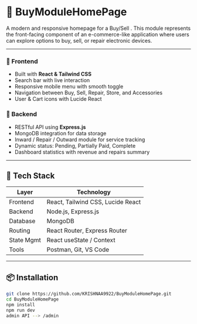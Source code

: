 # 📱 BuyModuleHomePage

A modern and responsive homepage for a Buy/Sell . This module represents the front-facing component of an e-commerce-like application where users can explore options to buy, sell, or repair electronic devices.

---

### 🔹 Frontend
- Built with **React & Tailwind CSS**
- Search bar with live interaction
- Responsive mobile menu with smooth toggle
- Navigation between Buy, Sell, Repair, Store, and Accessories
- User & Cart icons with Lucide React

### 🔹 Backend
- RESTful API using **Express.js**
- MongoDB integration for data storage
- Inward / Repair / Outward module for service tracking
- Dynamic status: Pending, Partially Paid, Complete
- Dashboard statistics with revenue and repairs summary
---

## 🔧 Tech Stack

| Layer       | Technology               |
|-------------|---------------------------|
| Frontend    | React, Tailwind CSS, Lucide React |
| Backend     | Node.js, Express.js       |
| Database    | MongoDB                   |
| Routing     | React Router, Express Router |
| State Mgmt  | React useState / Context  |
| Tools       | Postman, Git, VS Code     |

---

## 📦 Installation

```bash
git clone https://github.com/KRISHNAA9922/BuyModuleHomePage.git
cd BuyModuleHomePage
npm install
npm run dev
admin API --> /admin
